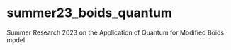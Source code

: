 # summer23_boids_quantum
Summer Research 2023 on the Application of Quantum for Modified Boids model
